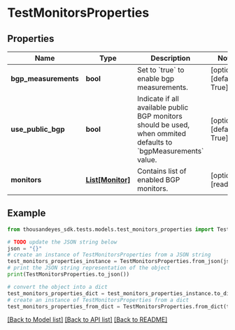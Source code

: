 # TestMonitorsProperties


## Properties

Name | Type | Description | Notes
------------ | ------------- | ------------- | -------------
**bgp_measurements** | **bool** | Set to &#x60;true&#x60; to enable bgp measurements. | [optional] [default to True]
**use_public_bgp** | **bool** | Indicate if all available public BGP monitors should be used, when ommited defaults to &#x60;bgpMeasurements&#x60; value. | [optional] [default to True]
**monitors** | [**List[Monitor]**](Monitor.md) | Contains list of enabled BGP monitors. | [optional] [readonly] 

## Example

```python
from thousandeyes_sdk.tests.models.test_monitors_properties import TestMonitorsProperties

# TODO update the JSON string below
json = "{}"
# create an instance of TestMonitorsProperties from a JSON string
test_monitors_properties_instance = TestMonitorsProperties.from_json(json)
# print the JSON string representation of the object
print(TestMonitorsProperties.to_json())

# convert the object into a dict
test_monitors_properties_dict = test_monitors_properties_instance.to_dict()
# create an instance of TestMonitorsProperties from a dict
test_monitors_properties_from_dict = TestMonitorsProperties.from_dict(test_monitors_properties_dict)
```
[[Back to Model list]](../README.md#documentation-for-models) [[Back to API list]](../README.md#documentation-for-api-endpoints) [[Back to README]](../README.md)


